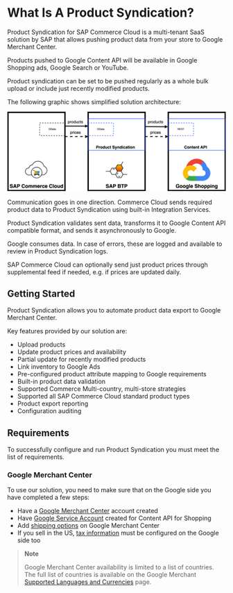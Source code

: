 # What Is A Product Syndication?

Product Syndication for SAP Commerce Cloud is a multi-tenant SaaS solution by SAP that allows pushing product data from your store to Google Merchant Center.

Products pushed to Google Content API will be available in Google Shopping ads, Google Search or YouTube.

Product syndication can be set to be pushed regularly as a whole bulk upload or include just recently modified products.

The following graphic shows simplified solution architecture:

![Product Syndication Architecture](imgs/Product-Syndication-Architecture.png)

Communication goes in one direction. Commerce Cloud sends required product data to Product Syndication using built-in Integration Services.

Product Syndication validates sent data, transforms it to Google Content API compatible format, and sends it asynchronously to Google.

Google consumes data. In case of errors, these are logged and available to review in Product Syndication logs.

SAP Commerce Cloud can optionally send just product prices through supplemental feed if needed, e.g. if prices are updated daily.

## Getting Started

Product Syndication allows you to automate product data export to Google Merchant Center. 

Key features provided by our solution are:

- Upload products
- Update product prices and availability
- Partial update for recently modified products
- Link inventory to Google Ads
- Pre-configured product attribute mapping to Google requirements
- Built-in product data validation 
- Supported Commerce Multi-country, multi-store strategies
- Supported all SAP Commerce Cloud standard product types
- Product export reporting
- Configuration auditing

## Requirements

To successfully configure and run Product Syndication you must meet the list of requirements.

### Google Merchant Center

To use our solution, you need to make sure that on the Google side you have completed a few steps:

- Have a [Google Merchant Center](https://support.google.com/merchants/topic/7294166?hl=en&amp;ref_topic=7259125,7259405,) account created
- Have [Google Service Account](https://developers.google.com/shopping-content/guides/how-tos/service-accounts) created for Content API for Shopping
- Add [shipping options](https://support.google.com/merchants/answer/6069284?hl=en) on Google Merchant Center
- If you sell in the US, [tax information](https://support.google.com/merchants/answer/160162?hl=en&amp;ref_topic=7294266&amp;sjid=14602634772741637750-EU) must be configured on the Google side too

> **Note**
> 
> Google Merchant Center availability is limited to a list of countries. The full list of countries is available on the Google Merchant [Supported Languages and Currencies](https://support.google.com/merchants/answer/160637#zippy=%2Ctarget-country-currency-local-language%2Ctarget-country-currency-supported-language) page.